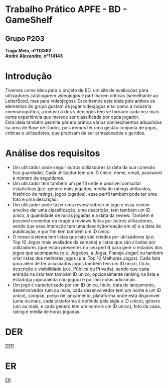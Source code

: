 # Trabalho Prático APFE - BD - GameShelf

## Grupo P2G3
**Tiago Melo, nº113362**  
**André Alexandre, nº114143**

# Introdução
Tivemos como ideia para o projeto de BD, um site de avaliações para utilizadores catalogarem videojogos e partilharem críticas (semelhante ao LetterBoxd, mas para videojogos). Escolhemos esta ideia pois ambos os elementos do grupo gostam de jogar videojogos e tal como a indústria cinematográfica, a indústria dos videojogos tem se tornado cada vez mais numa experiência que merece ser classificada por cada jogador.  
Esta ideia também permite pôr em prática vários conhecimentos adquiridos na área de Base de Dados, pois iremos ter uma gestão conjunta de jogos, críticas e utilizadores, que precisam de ser armazenados e geridos.

# Análise dos requisitos
- Um utilizador pode seguir outros utilizadores (a data da sua conexão fica guardada). Cada utilizador tem um ID único, nome, email, password e número de seguidores.
- Um utilizador tem também um perfil onde é possível consultar estatísticas (p.e. género mais jogados, média de ratings atribuídos, histórico de ratings, jogos jogados), esse perfil também pode ter uma foto e uma descrição.
- Um utilizador pode fazer uma review sobre um jogo e essa review envolve dar uma classificação, uma descrição, tem também um ID único, a quantidade de horas jogadas e a data da review. Também é possível comentar ou reagir a reviews feitas por outros utilizadores, sendo que essa interação tem uma descrição(reação em si) e a data de publicação, e por fim tem também um ID único.
- O nosso sistema tem listas que não são criadas por utilizadores (p.e. Top 10 Jogos mais avaliados da semana) e listas que são criadas por utilizadores (que estão presentes no seu perfil) para gerir o estados dos jogos que acompanha (p.e. Jogados, a Jogar, Planeja Jogar) ou também criar listas dos melhores jogos (p.e. Top 10 Melhores Jogos). Cada lista para além de ter associados jogos também tem um ID único, título, descrição e visibilidade (p.e. Pública ou Privada), sendo que cada entrada na lista tem também ID único, opcionalmente ranking na lista e estado(ja jogou/ainda não jogou) e por fim notas adicionais.
- Um jogo é caracterizado por um ID único, título, data de lançamento, desenvolvedor (um ou mais, cada desenvolvedor tem um nome e um ID unico), sinopse, preço de lançamento, plataforma onde está disponível (uma ou mais, cada plataforma é definida pela sigla e ID unico), género (um ou mais, e cada género tem um nome e um ID unico), foto da capa, rating e média de horas jogadas.


# DER

[DER](der_diagram.png "Der Diagram")

# ER

[ER](er_diagram.png "Er Diagram")